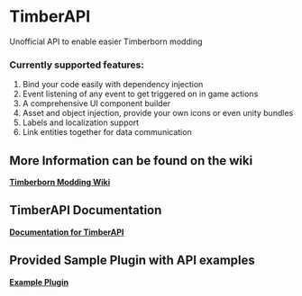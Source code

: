 # TimberAPI
Unofficial API to enable easier Timberborn modding

### **Currently supported features:**
1. Bind your code easily with dependency injection
2. Event listening of any event to get triggered on in game actions
3. A comprehensive UI component builder
4. Asset and object injection, provide your own icons or even unity bundles
5. Labels and localization support
6. Link entities together for data communication 

## More Information can be found on the wiki
**[Timberborn Modding Wiki](https://github.com/Timberborn-Modding-Central/TimberAPI/wiki)**

## TimberAPI Documentation
**[Documentation for TimberAPI](https://github.com/Timberborn-Modding-Central/TimberAPI/wiki/TimberAPI-Feature-Guide)**

## Provided Sample Plugin with API examples
**[Example Plugin](https://github.com/Timberborn-Modding-Central/TimberAPI/blob/main/TimberAPIExample/TimberApiExamplePlugin.cs)**
